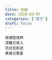 ```yaml
---
title: 高楼
date: 2020-03-07
categories: ['房子']
draft: false
---
```


```
高楼密成林
深藏万家人
白日无影迹
黄昏见繁星
```
